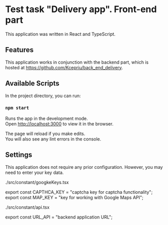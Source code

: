 # Test task "Delivery app". Front-end part

This application was written in React and TypeScript.

## Features

This application works in conjunction with the backend part, which is hosted at
https://github.com/Kcepriu/back_end_delivery.

## Available Scripts

In the project directory, you can run:

### `npm start`

Runs the app in the development mode.\
Open [http://localhost:3000](http://localhost:3000) to view it in the browser.

The page will reload if you make edits.\
You will also see any lint errors in the console.

## Settings

This application does not require any prior configuration. However, you may need to enter your key data.

./src/constant/googkeKeys.tsx

export const CAPTHCA_KEY = "captcha key for captcha functionality";
export const MAP_KEY = "key for working with Google Maps API";

./src/constant/api.tsx

export const URL_API = "backend application URL";
